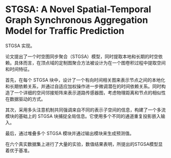 # STGSA: A Novel Spatial-Temporal Graph Synchronous Aggregation Model for Traffic Prediction
STGSA 实现。

论文提出了一个时空图同步聚合（STGSA）模型，同时提取本地和长期的时空依赖。具体而言，在顶点域的定制图聚合方法被设计为在一个图卷积过程中提取空间和时间特征。

首先，在每个 STGSA 块中，设计了一个有向时间相关图来表示节点之间的本地化和长期依赖关系，并通过自适应加权操作进一步微调潜在的时间依赖关系。同时构造了一个详细的空间邻接矩阵来表示道路传感器图，考虑物理距离和节点的相似性在数据驱动的方式。

其次，采用多头注意机制共同强调来自不同的表示子空间的信息，构建了一个多流模块的基础上的 STGSA 块捕捉全局信息。它使用多个不同的通道重复投影嵌入输入。

最后，通过堆叠多个 STGSA 模块并通过输出模块来生成预测值。

在六个真实数据集上进行了大量的实验，数值结果表明，所提出的STGSA模型显着优于基准。


